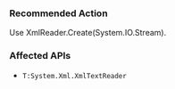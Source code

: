 ### Recommended Action
Use XmlReader.Create(System.IO.Stream).

### Affected APIs
* `T:System.Xml.XmlTextReader`
